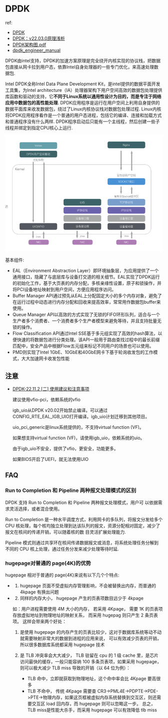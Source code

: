 # DPDK
ref:
- [DPDK](https://tonydeng.github.io/sdn-handbook/dpdk/)
- [DPDK：v22.03.0原理浅析](https://blog.csdn.net/hhd1988/article/details/124449273)
- [DPDK架构图.pdf](/misc/pdf/net/DPDK架构图.pdf)
- [dpdk_engineer_manual](https://github.com/0voice/dpdk_engineer_manual)

DPDK由intel支持，DPDK的加速方案原理是完全绕开内核实现的协议栈，把数据包直接从网卡拉到用户态，依靠Intel自身处理器的一些专门优化，来高速处理数据包.

Intel DPDK全称Intel Data Plane Development Kit，是intel提供的数据平面开发工具集，为Intel architecture（IA）处理器架构下用户空间高效的数据包处理提供库函数和驱动的支持，它**不同于Linux系统以通用性设计为目的，而是专注于网络应用中数据包的高性能处理**. DPDK应用程序是运行在用户空间上利用自身提供的数据平面库来收发数据包，绕过了Linux内核协议栈对数据包处理过程. Linux内核将DPDK应用程序看作是一个普通的用户态进程，包括它的编译、连接和加载方式和普通程序没有什么两样. DPDK程序启动后只能有一个主线程，然后创建一些子线程并绑定到指定CPU核心上运行.

![dpdk arch](/misc/img/net/dpdk/uw20zpb9p1.png)

基本组件:
- EAL（Environment Abstraction Layer）即环境抽象层，为应用提供了一个通用接口，隐藏了与底层库与设备打交道的相关细节。EAL实现了DPDK运行的初始化工作，基于大页表的内存分配，多核亲缘性设置，原子和锁操作，并将PCI设备地址映射到用户空间，方便应用程序访问。
- Buffer Manager API通过预先从EAL上分配固定大小的多个内存对象，避免了在运行过程中动态进行内存分配和回收来提高效率，常常用作数据包buffer来使用。
- Queue Manager API以高效的方式实现了无锁的FIFO环形队列，适合与一个生产者多个消费者、一个消费者多个生产者模型来避免等待，并且支持批量无锁的操作。
- Flow Classification API通过Intel SSE基于多元组实现了高效的hash算法，以便快速的将数据包进行分类处理。该API一般用于路由查找过程中的最长前缀匹配中，安全产品中根据Flow五元组来标记不同用户的场景也可以使用。
- PMD则实现了Intel 1GbE、10GbE和40GbE网卡下基于轮询收发包的工作模式，大大加速网卡收发包性能

## 注意
- [DPDK-22.11.2 [二] 使用建议和注意事项](https://www.cnblogs.com/studywithallofyou/p/17633727.html)

	建议使用vfio-pci，依赖系统的vfio

	igb_uio从DPDK v20.02开始禁止编译。可以通过CONFIG_RTE_EAL_IGB_UIO打开编译。igb_uio计划迁移到其他项目。

	uio_pci_generic是linux系统提供的，不支持virtual function (VF)。

	如果想支持virtual function (VF)，请使用igb_uio，依赖系统的uio。

	由于igb_uio不安全，提供了vfio，更安全，功能更多。

	如果BIOS开启了UEFI，就无法使用UIO

## FAQ
### Run to Completion 和 Pipeline 两种报文处理模式的区别
DPDK 支持 Run to Completion 和 Pipeline 两种报文处理模式，用户可
以依据需求灵活选择，或者混合使用。

Run to Completion 是一种水平调度方式，利用网卡的多队列，将报文分发给多个 CPU 核处理，每个核均独立处理到达该队列的报文，资源分配相对固定，减少了报文在核间的传递开销，可以随着核的数
目灵活扩展处理能力.

Pipeline 模式则通过共享环在核间传递数据报文或消息，将系统处理任务分解到不同的 CPU 核上处理，通过任务分发来减少处理等待时延.

### hugepage对普通的 page(4K)的优势
hugepage 相对于普通的 page(4K)来说有以下几个个特点:
- 1. hugepage 页面不受虚拟内存管理影响，不会被替换出内存，而普通的 4kpage
有换出问题
- 2. 同样的内存大小， hugepage 产生的页表项数目远少于 4kpage

	如：用户进程需要使用 4M 大小的内存， 若采用 4Kpage， 需要 1K 的页表项存放虚拟地址到物理地址的映射关系， 而采用 hugepag 则只产生 2 条页表项。 这样会带来两个好处：
	1. 是使用 hugepage 的内存产生的页表比较少，这对于数据库系统等动不动就需要映射非常大的数据到进程的应用来说， 可以有效减少页表的开销，所以很多数据库系统都采用 hugepage 技术
	1. 是 TLB 冲突率会大大减少， TLB 驻留在 cpu 的 1 级 cache 里，是芯片访问最快的缓存，一般只能容纳 100 多条页表项，如果采用 hugepage，则可以极大减少 TLB miss 导致的开销（以 64 位为例）：

		- TLB 命中，立即就获取到物理地址，这个命中率会比 4Kpage 要高很多
		- TLB 不命中， 传统 4Kpage 需要查 CR3->PML4E->PDPTE->PDE->PTE->物理内存，如果这页框被虚拟内存系统替换到交互区，则还需要交互区 load 回内存，而 hugepage 则可以忽略这一步。 总之， TLB miss是性能大杀手，而采用 hugepage 可以有效降低 tlb miss